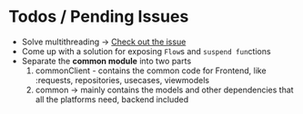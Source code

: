 # Todos / Pending Issues
* Solve multithreading -> [Check out the issue](https://github.com/Kotlin/kotlinx.coroutines/issues/462)
* Come up with a solution for exposing `Flow`s and `suspend fun`ctions
* Separate the **common module** into two parts
    1) commonClient - contains the common code for Frontend, like :requests, repositories, usecases, viewmodels
    2) common -> mainly contains the models and other dependencies that all the platforms need, backend included